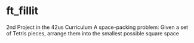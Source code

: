 # ft_fillit
2nd Project in the 42us Curriculum
A space-packing problem: Given a set of Tetris pieces, arrange them into the smallest possible square space
